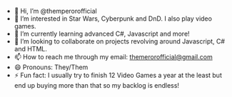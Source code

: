 - 👋 Hi, I’m @themperorofficial
- 👀 I’m interested in Star Wars, Cyberpunk and DnD. I also play video games.
- 🌱 I’m currently learning advanced C#, Javascript and more!
- 💞️ I’m looking to collaborate on projects revolving around Javascript, C# and HTML.
- 📫 How to reach me through my email: themerorofficial@gmail.com
- 😄 Pronouns: They/Them
- ⚡ Fun fact: I usually try to finish 12 Video Games a year at the least but end up buying more than that so my backlog is endless!

<!---
themperorofficial/themperorofficial is a ✨ special ✨ repository because its `README.md` (this file) appears on your GitHub profile.
You can click the Preview link to take a look at your changes.
--->
